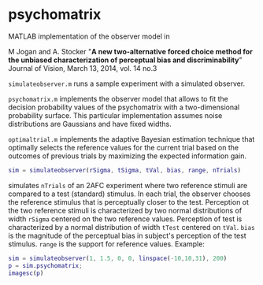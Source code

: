 psychomatrix
============
MATLAB implementation of the observer model in 

M Jogan and A. Stocker 
"**A new two-alternative forced choice method for the unbiased 
characterization of perceptual bias and discriminability**"
Journal of Vision, March 13, 2014, vol. 14 no.3

`simulateobserver.m` runs a sample experiment with a simulated observer. 

`psychomatrix.m` implements the observer model that allows to fit the decision probability values of the psychomatrix with a two-dimensional probability surface. This particular implementation assumes noise distributions are
Gaussians and have fixed widths.

`optimaltrial.m` implements the adaptive Bayesian estimation technique that optimally selects the reference values for the current trial based on the outcomes of previous trials by maximizing the expected information gain.

```matlab
sim = simulateobserver(rSigma, tSigma, tVal, bias, range, nTrials)
```
simulates `nTrials` of an 2AFC experiment where two reference stimuli are compared to a test (standard) stimulus. In each trial, the observer chooses the reference stimulus that is perceptually closer to the test. Perception ot the two reference stimuli is characterized by two normal distributions of width `rSigma` centered on the two reference values. Perception of test is characterized by a normal distribution of width `tTest` centered on `tVal`. `bias` is the magnitude of the perceptual bias in subject's perception of the test stimulus. `range` is the support for reference values. 
Example:
```matlab
sim = simulateobserver(1, 1.5, 0, 0, linspace(-10,10,31), 200)
p = sim.psychomatrix;
imagesc(p)
```
